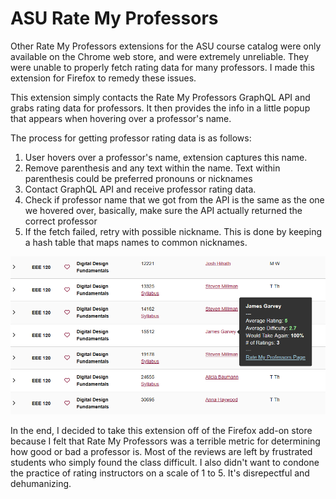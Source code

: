 # ASU Rate My Professors

Other Rate My Professors extensions for the ASU course catalog were only available on the Chrome web store, and were extremely unreliable. They were unable to properly fetch rating data for many professors. I made this extension for Firefox to remedy these issues.

This extension simply contacts the Rate My Professors GraphQL API and grabs rating data for professors. It then provides the info in a little popup that appears when hovering over a professor's name.

The process for getting professor rating data is as follows:

1. User hovers over a professor's name, extension captures this name.
2. Remove parenthesis and any text within the name. Text within parenthesis could be preferred pronouns or nicknames
3. Contact GraphQL API and receive professor rating data.
4. Check if professor name that we got from the API is the same as the one we hovered over, basically, make sure the API actually returned the correct professor
5. If the fetch failed, retry with possible nickname. This is done by keeping a hash table that maps names to common nicknames.

![ASU Rate My Professor extension being used to provide professor data](image.png)

In the end, I decided to take this extension off of the Firefox add-on store because I felt that Rate My Professors was a terrible metric for determining how good or bad a professor is. Most of the reviews are left by frustrated students who simply found the class difficult. I also didn't want to condone the practice of rating instructors on a scale of 1 to 5. It's disrepectful and dehumanizing.